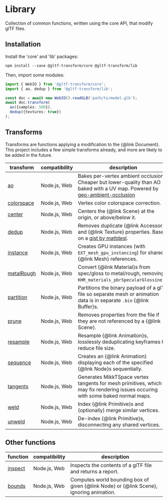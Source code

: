 # Library

Collection of common functions, written using the core API, that modify glTF files.

## Installation

Install the 'core' and 'lib' packages:

```shell
npm install --save @gltf-transform/core @gltf-transform/lib
```

Then, import some modules:

```typescript
import { WebIO } from '@gltf-transform/core';
import { ao, dedup } from '@gltf-transform/lib';

const doc = await new WebIO().readGLB('path/to/model.glb');
await doc.transform(
  ao({samples: 500}),
  dedup({textures: true})
);
```

## Transforms

Transforms are functions applying a modification to the {@link Document}. This project includes a few simple transforms already, and more are likely to be added in the future.

| transform                           | compatibility | description                                                                                                                                                                     |
|-------------------------------------|---------------|---------------------------------------------------------------------------------------------------------------------------------------------------------------------------------|
| [ao](https://github.com/donmccurdy/glTF-Transform/tree/master/packages/lib/src/ao.ts)                 | Node.js, Web  | Bakes per-vertex ambient occlusion. Cheaper but lower-quality than AO baked with a UV map. Powered by [geo-ambient-occlusion](https://github.com/wwwtyro/geo-ambient-occlusion) |
| [colorspace](https://github.com/donmccurdy/glTF-Transform/tree/master/packages/lib/src/colorspace.ts) | Node.js, Web  | Vertex color colorspace correction.                                                                                                                                             |
| [center](https://github.com/donmccurdy/glTF-Transform/tree/master/packages/lib/src/center.ts)         | Node.js, Web  | Centers the {@link Scene} at the origin, or above/below it.                                                                                                                     |
| [dedup](https://github.com/donmccurdy/glTF-Transform/tree/master/packages/lib/src/dedup.ts)           | Node.js, Web  | Removes duplicate {@link Accessor} and {@link Texture} properties. Based on a [gist by mattdesl](https://gist.github.com/mattdesl/aea40285e2d73916b6b9101b36d84da8).            |
| [instance](https://github.com/donmccurdy/glTF-Transform/tree/master/packages/lib/src/instance.ts)     | Node.js, Web  | Creates GPU instances (with `EXT_mesh_gpu_instancing`) for shared {@link Mesh} references.                                                                                      |
| [metalRough](https://github.com/donmccurdy/glTF-Transform/tree/master/packages/lib/src/metal-rough.ts)| Node.js, Web  | Convert {@link Material}s from spec/gloss to metal/rough, removing `KHR_materials_pbrSpecularGlossiness`.                                                                       |
| [partition](https://github.com/donmccurdy/glTF-Transform/tree/master/packages/lib/src/partition.ts)   | Node.js, Web  | Partitions the binary payload of a glTF file so separate mesh or animation data is in separate `.bin` {@link Buffer}s.                                                          |
| [prune](https://github.com/donmccurdy/glTF-Transform/tree/master/packages/lib/src/prune.ts)           | Node.js, Web  | Removes properties from the file if they are not referenced by a {@link Scene}.                                                                                                 |
| [resample](https://github.com/donmccurdy/glTF-Transform/tree/master/packages/lib/src/resample.ts)     | Node.js, Web  | Resample {@link Animation}s, losslessly deduplicating keyframes to reduce file size.                                                                                            |
| [sequence](https://github.com/donmccurdy/glTF-Transform/tree/master/packages/lib/src/sequence.ts)     | Node.js, Web  | Creates an {@link Animation} displaying each of the specified {@link Node}s sequentially.                                                                                       |
| [tangents](https://github.com/donmccurdy/glTF-Transform/tree/master/packages/lib/src/tangents.ts)     | Node.js, Web  | Generates MikkTSpace vertex tangents for mesh primitives, which may fix rendering issues occuring with some baked normal maps.                                                  |
| [weld](https://github.com/donmccurdy/glTF-Transform/tree/master/packages/lib/src/weld.ts)             | Node.js, Web  | Index {@link Primitive}s and (optionally) merge similar vertices.                                                                                                               |
| [unweld](https://github.com/donmccurdy/glTF-Transform/tree/master/packages/lib/src/unweld.ts)         | Node.js, Web  | De-index {@link Primitive}s, disconnecting any shared vertices.                                                                                                                 |

## Other functions

| function | compatibility | description |
|----------|---------------|-------------|
| [inspect](https://github.com/donmccurdy/glTF-Transform/tree/master/packages/lib/src/inspect.ts)       | Node.js, Web  | Inspects the contents of a glTF file and returns a report. |
| [bounds](https://github.com/donmccurdy/glTF-Transform/tree/master/packages/lib/src/bounds.ts)       | Node.js, Web  | Computes world bounding box of given {@link Node} or {@link Scene}, ignoring animation. |
